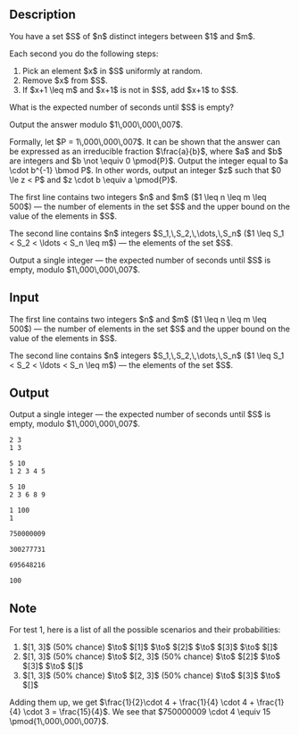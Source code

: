 ## Description

<div><p>You have a set $S$ of $n$ distinct integers between $1$ and $m$.</p><p>Each second you do the following steps: </p><ol> <li> Pick an element $x$ in $S$ uniformly at random. </li><li> Remove $x$ from $S$. </li><li> If $x+1 \leq m$ and $x+1$ is not in $S$, add $x+1$ to $S$. </li></ol><p>What is the expected number of seconds until $S$ is empty?</p><p>Output the answer modulo $1\,000\,000\,007$.</p><p>Formally, let $P = 1\,000\,000\,007$. It can be shown that the answer can be expressed as an irreducible fraction $\frac{a}{b}$, where $a$ and $b$ are integers and $b \not \equiv 0 \pmod{P}$. Output the integer equal to $a \cdot b^{-1} \bmod P$. In other words, output an integer $z$ such that $0 \le z &lt; P$ and $z \cdot b \equiv a \pmod{P}$.</p></div><div class="input-specification"><p>The first line contains two integers $n$ and $m$ ($1 \leq n \leq m \leq 500$)&nbsp;— the number of elements in the set $S$ and the upper bound on the value of the elements in $S$.</p><p>The second line contains $n$ integers $S_1,\,S_2,\,\dots,\,S_n$ ($1 \leq S_1 &lt; S_2 &lt; \ldots &lt; S_n \leq m$)&nbsp;— the elements of the set $S$.</p></div><div class="output-specification"><p>Output a single integer&nbsp;— the expected number of seconds until $S$ is empty, modulo $1\,000\,000\,007$.</p></div>

## Input

<p>The first line contains two integers $n$ and $m$ ($1 \leq n \leq m \leq 500$)&nbsp;— the number of elements in the set $S$ and the upper bound on the value of the elements in $S$.</p><p>The second line contains $n$ integers $S_1,\,S_2,\,\dots,\,S_n$ ($1 \leq S_1 &lt; S_2 &lt; \ldots &lt; S_n \leq m$)&nbsp;— the elements of the set $S$.</p>

## Output

<p>Output a single integer&nbsp;— the expected number of seconds until $S$ is empty, modulo $1\,000\,000\,007$.</p>





```input1
2 3
1 3
```




```input2
5 10
1 2 3 4 5
```




```input3
5 10
2 3 6 8 9
```




```input4
1 100
1
```




```output1
750000009
```




```output2
300277731
```




```output3
695648216
```




```output4
100
```



## Note

<p>For test 1, here is a list of all the possible scenarios and their probabilities:</p><ol> <li> $[1, 3]$ (50% chance) $\to$ $[1]$ $\to$ $[2]$ $\to$ $[3]$ $\to$ $[]$ </li><li> $[1, 3]$ (50% chance) $\to$ $[2, 3]$ (50% chance) $\to$ $[2]$ $\to$ $[3]$ $\to$ $[]$ </li><li> $[1, 3]$ (50% chance) $\to$ $[2, 3]$ (50% chance) $\to$ $[3]$ $\to$ $[]$ </li></ol><p>Adding them up, we get $\frac{1}{2}\cdot 4 + \frac{1}{4} \cdot 4 + \frac{1}{4} \cdot 3 = \frac{15}{4}$. We see that $750000009 \cdot 4 \equiv 15 \pmod{1\,000\,000\,007}$.</p>
